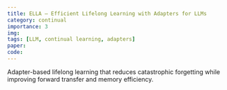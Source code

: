 ```yaml
---
title: ELLA — Efficient Lifelong Learning with Adapters for LLMs
category: continual
importance: 3
img: 
tags: [LLM, continual learning, adapters]
paper:
code:
---
```


Adapter-based lifelong learning that reduces catastrophic forgetting while improving forward transfer and memory efficiency.
